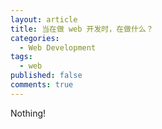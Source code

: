 ```yaml
---
layout: article
title: 当在做 web 开发时，在做什么？
categories:
  - Web Development
tags:
  - web
published: false
comments: true
---
```


Nothing!
